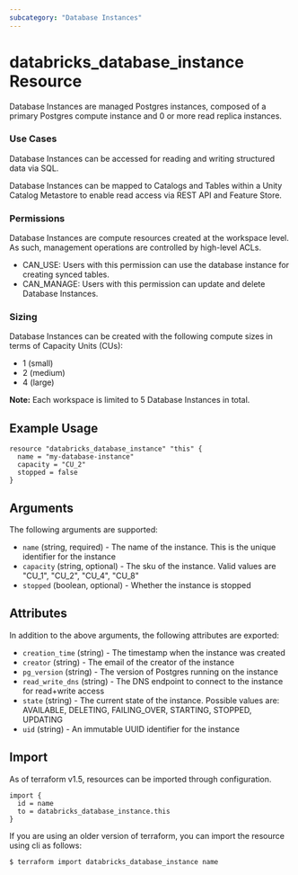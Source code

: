 ```yaml
---
subcategory: "Database Instances"
---
```

# databricks_database_instance Resource
Database Instances are managed Postgres instances, composed of a primary Postgres compute instance and 0 or more read replica instances. 

### Use Cases

Database Instances can be accessed for reading and writing structured data via SQL. 

Database Instances can be mapped to Catalogs and Tables within a Unity Catalog Metastore to enable read access via REST API and Feature Store.

### Permissions

Database Instances are compute resources created at the workspace level. As such, management operations are controlled by high-level ACLs.

* CAN_USE: Users with this permission can use the database instance for creating synced tables.
* CAN_MANAGE: Users with this permission can update and delete Database Instances.

### Sizing

Database Instances can be created with the following compute sizes in terms of Capacity Units (CUs):

* 1 (small)
* 2 (medium)
* 4 (large)

**Note:** Each workspace is limited to 5 Database Instances in total.


## Example Usage
```hcl
resource "databricks_database_instance" "this" {
  name = "my-database-instance"
  capacity = "CU_2"
  stopped = false
}
```


## Arguments
The following arguments are supported:
* `name` (string, required) - The name of the instance. This is the unique identifier for the instance
* `capacity` (string, optional) - The sku of the instance. Valid values are "CU_1", "CU_2", "CU_4", "CU_8"
* `stopped` (boolean, optional) - Whether the instance is stopped

## Attributes
In addition to the above arguments, the following attributes are exported:
* `creation_time` (string) - The timestamp when the instance was created
* `creator` (string) - The email of the creator of the instance
* `pg_version` (string) - The version of Postgres running on the instance
* `read_write_dns` (string) - The DNS endpoint to connect to the instance for read+write access
* `state` (string) - The current state of the instance. Possible values are: AVAILABLE, DELETING, FAILING_OVER, STARTING, STOPPED, UPDATING
* `uid` (string) - An immutable UUID identifier for the instance

## Import
As of terraform v1.5, resources can be imported through configuration.
```hcl
import {
  id = name
  to = databricks_database_instance.this
}
```

If you are using an older version of terraform, you can import the resource using cli as follows:
```sh
$ terraform import databricks_database_instance name
```